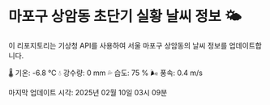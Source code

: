 
# 마포구 상암동 초단기 실황 날씨 정보 🌤️

이 리포지토리는 기상청 API를 사용하여 서울 마포구 상암동의 날씨 정보를 업데이트합니다. 

🌡️ 기온: -6.8 ℃
💧 강수량: 0 mm
💦 습도: 75 %
🌬️ 풍속: 0.4 m/s

마지막 업데이트 시각: 2025년 02월 10일 03시 09분    

